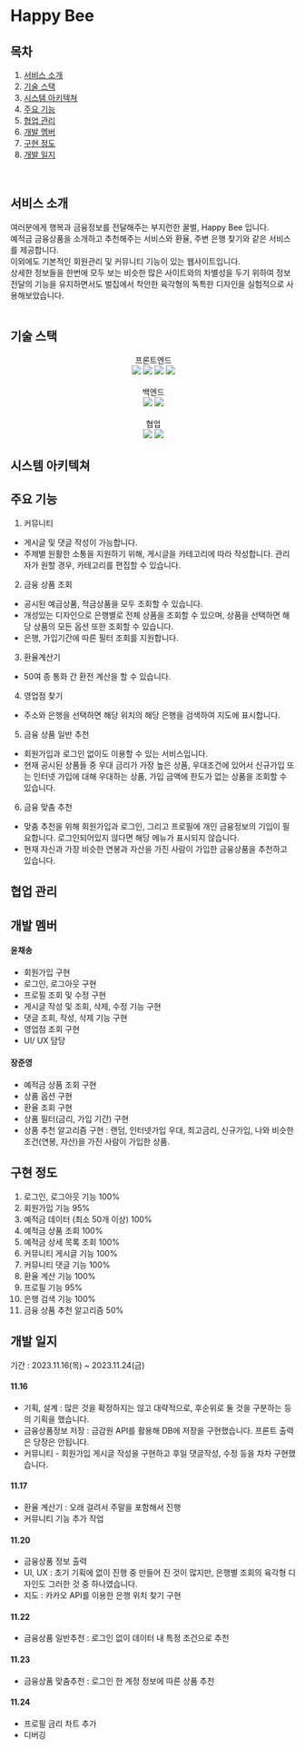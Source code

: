 # Happy Bee

## 목차

1. [서비스 소개](#1)
2. [기술 스택](#2)
3. [시스템 아키텍쳐](#3)
4. [주요 기능](#4)
5. [협업 관리](#5)
6. [개발 멤버](#6)
7. [구현 정도](#7)
8. [개발 일지](#8)

<br>

<div id="1"></div>

## 서비스 소개

여러분에게 행복과 금융정보를 전달해주는 부지런한 꿀벌, Happy Bee 입니다.
<br>
예적금 금융상품을 소개하고 추천해주는 서비스와 환율, 주변 은행 찾기와 같은 서비스를 제공합니다.<br>
이외에도 기본적인 회원관리 및 커뮤니티 기능이 있는 웹사이트입니다.
<br>
상세한 정보들을 한번에 모두 보는 비슷한 많은 사이트와의 차별성을 두기 위하여 정보전달의 기능을 유지하면서도 벌집에서 착안한 육각형의 독특한 디자인을 실험적으로 사용해보았습니다.
<br>
<br>

<div id="2"></div>

## 기술 스택

<div align=center>
<div>프론트엔드</div>
<img src="https://img.shields.io/badge/html5-E34F26?style=for-the-badge&logo=html5&logoColor=white"> <img src="https://img.shields.io/badge/css-1572B6?style=for-the-badge&logo=css3&logoColor=white"> <img src="https://img.shields.io/badge/javascript-F7DF1E?style=for-the-badge&logo=javascript&logoColor=black">
<img src="https://img.shields.io/badge/vue.js-4FC08D?style=for-the-badge&logo=vue.js&logoColor=white">
<br>
<br>
<div>백엔드</div>
<img src="https://img.shields.io/badge/python-3776AB?style=for-the-badge&logo=python&logoColor=white">
 <img src="https://img.shields.io/badge/django-092E20?style=for-the-badge&logo=django&logoColor=white">
<br>
<br>
<div>협업</div>
<img src="https://img.shields.io/badge/github-181717?style=for-the-badge&logo=github&logoColor=white">
<img src="https://img.shields.io/badge/git-F05032?style=for-the-badge&logo=git&logoColor=white">
</div>

<div id="3"></div>

## 시스템 아키텍쳐

<div id="4"></div>

## 주요 기능

1. 커뮤니티

- 게시글 및 댓글 작성이 가능합니다.
- 주제별 원활한 소통을 지원하기 위해, 게시글을 카테고리에 따라 작성합니다. 관리자가 원할 경우, 카테고리를 편집할 수 있습니다.

2. 금융 상품 조회

- 공시된 예금상품, 적금상품을 모두 조회할 수 있습니다.
- 개성있는 디자인으로 은행별로 전체 상품을 조회할 수 있으며, 상품을 선택하면 해당 상품의 모든 옵션 또한 조회할 수 있습니다.
- 은행, 가입기간에 따른 필터 조회를 지원합니다.

3. 환율계산기

- 50여 종 통화 간 환전 계산을 할 수 있습니다.

4. 영업점 찾기

- 주소와 은행을 선택하면 해당 위치의 해당 은행을 검색하여 지도에 표시합니다.

5. 금융 상품 일반 추천

- 회원가입과 로그인 없이도 이용할 수 있는 서비스입니다.
- 현재 공시된 상품들 중 우대 금리가 가장 높은 상품, 우대조건에 있어서 신규가입 또는 인터넷 가입에 대해 우대하는 상품, 가입 금액에 한도가 없는 상품을 조회할 수 있습니다.

6. 금융 맞춤 추천

- 맞춤 추천을 위해 회원가입과 로그인, 그리고 프로필에 개인 금융정보의 기입이 필요합니다. 로그인되어있지 않다면 해당 메뉴가 표시되지 않습니다.
- 현재 자신과 가장 비슷한 연봉과 자산을 가진 사람이 가입한 금융상품을 추천하고 있습니다.

<div id="5"></div>

## 협업 관리

<div id="6"></div>

## 개발 멤버

#### 윤채송

- 회원가입 구현
- 로그인, 로그아웃 구현
- 프로필 조회 및 수정 구현
- 게시글 작성 및 조회, 삭제, 수정 기능 구현
- 댓글 조회, 작성, 삭제 기능 구현
- 영업점 조회 구현
- UI/ UX 담당

#### 장준영

- 예적금 상품 조회 구현
- 상품 옵션 구현
- 환율 조회 구현
- 상품 필터(금리, 가입 기간) 구현
- 상품 추천 알고리즘 구현 : 랜덤, 인터넷가입 우대, 최고금리, 신규가입, 나와 비슷한 조건(연봉, 자산)을 가진 사람이 가입한 상품.

<div id="7"></div>

## 구현 정도

1. 로그인, 로그아웃 기능 100%
2. 회원가입 기능 95%
3. 예적금 데이터 (최소 50개 이상) 100%
4. 예적금 상품 조회 100%
5. 예적금 상세 목록 조회 100%
6. 커뮤니티 게시글 기능 100%
7. 커뮤니티 댓글 기능 100%
8. 환율 계산 기능 100%
9. 프로필 기능 95%
10. 은행 검색 기능 100%
11. 금융 상품 추천 알고리즘 50%

<div id=8></div>

## 개발 일지

기간 : 2023.11.16(목) ~ 2023.11.24(금)

#### 11.16

- 기획, 설계 : 많은 것을 확정하지는 않고 대략적으로, 후순위로 둘 것을 구분하는 등의 기획을 했습니다.
- 금융상품정보 저장 : 금감원 API를 활용해 DB에 저장을 구현했습니다. 프론트 출력은 당장은 안됩니다.
- 커뮤니티 - 회원가입 게시글 작성을 구현하고 후일 댓글작성, 수정 등을 차차 구현했습니다.

#### 11.17

- 환율 계산기 : 오래 걸려서 주말을 포함해서 진행
- 커뮤니티 기능 추가 작업

#### 11.20

- 금융상품 정보 출력
- UI, UX : 초기 기획에 없이 진행 중 만들어 진 것이 많지만, 은행별 조회의 육각형 디자인도 그러한 것 중 하나였습니다.
- 지도 : 카카오 API를 이용한 은행 위치 찾기 구현

#### 11.22

- 금융상품 일반추천 : 로그인 없이 데이터 내 특정 조건으로 추천

#### 11.23

- 금융상품 맞춤추천 : 로그인 한 계정 정보에 따른 상품 추천

#### 11.24

- 프로필 금리 차트 추가
- 디버깅
